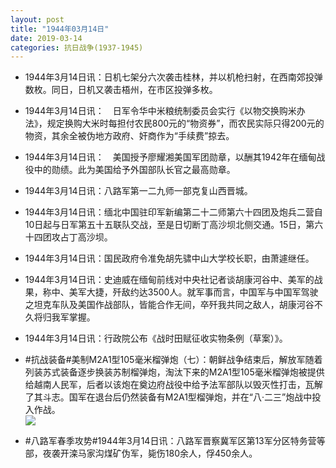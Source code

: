 ```yaml
---
layout: post
title: "1944年03月14日"
date: 2019-03-14
categories: 抗日战争(1937-1945)
---
```


<meta name="referrer" content="no-referrer" />

- 1944年3月14日讯：日机七架分六次袭击桂林，并以机枪扫射，在西南郊投弹数枚。同日，日机又袭击梧州，在市区投弹多枚。　 

- 1944年3月14日讯：　日军令华中米粮统制委员会实行《以物交换购米办法》，规定换购大米时每担付农民800元的“物资券”，而农民实际只得200元的物资，其余全被伪地方政府、奸商作为“手续费”掠去。 

- 1944年3月14日讯：　美国授予廖耀湘美国军团勋章，以酬其1942年在缅甸战役中的勋绩。此为美国给予外国部队长官之最高勋章。 

- 1944年3月14日讯：八路军第一二九师一部克复山西晋城。 

- 1944年3月14日讯：缅北中国驻印军新编第二十二师第六十四团及炮兵二营自10日起与日军第五十五联队交战，至是日切断丁高沙坝北侧交通。15日，第六十四团攻占丁高沙坝。 

- 1944年3月14日讯：国民政府令准免胡先骕中山大学校长职，由萧遽继任。 

- 1944年3月14日讯：史迪威在缅甸前线对中央社记者谈胡康河谷中、美军的战果，称中、美军大捷，歼敌约达3500人。就军事而言，中国军与中国军驾驶之坦克车队及美国作战部队，皆能合作无间，卒歼我共同之敌人，胡康河谷不久将归我军掌握。 

- 1944年3月14日讯：行政院公布《战时田赋征收实物条例（草案）》。 

- #抗战装备#美制M2A1型105毫米榴弹炮（七）：朝鲜战争结束后，解放军随着列装苏式装备逐步换装苏制榴弹炮，淘汰下来的M2A1型105毫米榴弹炮被提供给越南人民军，后者以该炮在奠边府战役中给予法军部队以毁灭性打击，瓦解了其斗志。国军在退台后仍然装备有M2A1型榴弹炮，并在“八·二三”炮战中投入作战。 <br/><img src="https://wx4.sinaimg.cn/large/aca367d8ly1g123dtygm7j207h0fxwgi.jpg" />

- #八路军春季攻势#1944年3月14日讯：八路军晋察冀军区第13军分区特务营等部，夜袭开滦马家沟煤矿伪军，毙伤180余人，俘450余人。 

